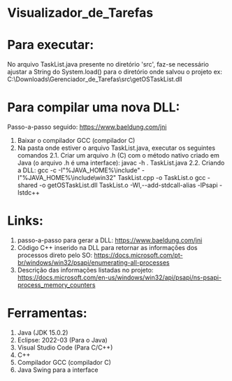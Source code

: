 # Visualizador_de_Tarefas

# Para executar:
 No arquivo TaskList.java presente no diretório 'src', faz-se necessário ajustar a String do System.load() para o diretório onde salvou o projeto
 ex:
 C:\Downloads\Gerenciador_de_Tarefas\src\getOSTaskList.dll
 
# Para compilar uma nova DLL:
 Passo-a-passo seguido: https://www.baeldung.com/jni
  1. Baixar o compilador GCC (compilador C)
  2. Na pasta onde estiver o arquivo TaskList.java, executar os seguintes comandos
     2.1. Criar um arquivo .h (C) com o método nativo criado em Java (o arquivo .h é uma interface):
     javac -h . TaskList.java
     2.2. Criando a DLL:
     gcc -c -I"%JAVA_HOME%\include" -I"%JAVA_HOME%\include\win32" TaskList.cpp -o TaskList.o
     gcc -shared -o getOSTaskList.dll TaskList.o -Wl,--add-stdcall-alias -lPsapi -lstdc++
 
# Links:
  1. passo-a-passo para gerar a DLL: https://www.baeldung.com/jni
  2. Código C++ inserido na DLL para retornar as informações dos processos direto pelo SO: https://docs.microsoft.com/pt-br/windows/win32/psapi/enumerating-all-processes
  3. Descrição das informações listadas no projeto: https://docs.microsoft.com/en-us/windows/win32/api/psapi/ns-psapi-process_memory_counters

# Ferramentas:
  1. Java (JDK 15.0.2)
  2. Eclipse: 2022-03 (Para o Java)
  3. Visual Studio Code (Para C/C++)
  4. C++
  5. Compilador GCC (compilador C)
  6. Java Swing para a interface
 
